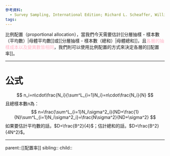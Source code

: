 ```yaml
---
參考資料:
  - Survey Sampling, International Edition; Richard L. Scheaffer, William Mendenhall. III
tags:
---
```

比例配置（proportional allocation），當我們今天需要估計[[分層抽樣 - 樣本數（平均數）|母體平均數]]或[[分層抽樣 - 樣本數（總和）|母體總和]]，且<font color=ffb3c6>各層的抽樣成本以及變異數皆相同</font>，我們則可以使用比例配置的方式來決定各層的[[配置率]]。
- - -
# 公式
$$
n_i=n\cdot\frac{N_i}{\sum^L_{i=1}N_i}=n\cdot\frac{N_i}{N}
$$
且總樣本數$n$為：
$$
n=\frac{\sum^L_{i=1}N_i\sigma^2_i}{ND+\frac{1}{N}\sum^L_{i=1}N_i\sigma^2_i}=\frac{N\sigma^2}{ND+\sigma^2}
$$
如果要估計平均數的話，$D=\frac{B^2}{4}$；估計總和的話，$D=\frac{B^2}{4N^2}$。
- - -
parent::[[配置率]]
sibling::
child::